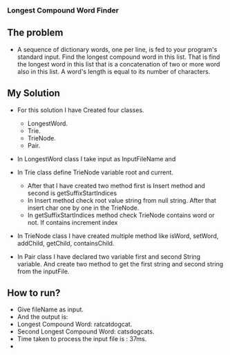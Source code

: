 ### Longest Compound Word Finder

## The problem 

- A sequence of dictionary words, one per line, is fed to your program's standard input. Find the longest compound word in this list. That is find
the longest word in this list that is a concatenation of two or more word also in this list. A word's length is equal to
its number of characters.


## My Solution
- For this solution I have Created four classes.
  - LongestWord.
  - Trie.
  - TrieNode.
  - Pair.

- In LongestWord class I take input as InputFileName and 




- In Trie class define TrieNode variable root and current.
  - After that I have created two method first is Insert method and second is getSuffixStartIndices
  - In Insert method check root value string from null string. After that insert char one by one in the TrieNode.
  - In getSuffixStartIndices method check TrieNode contains word or not. If contains increment index


- In TrieNode class I have created multiple method like isWord, setWord, addChild, getChild, containsChild.

- In Pair class I have declared two variable first and second String variable. And create two method to get the first string and second string from the inputFile.





## How to run?

- Give fileName as input.
- And the output is: 
- Longest Compound Word: ratcatdogcat.
- Second Longest Compound Word: catsdogcats.
- Time taken to process the input file is : 37ms.
- 
 
